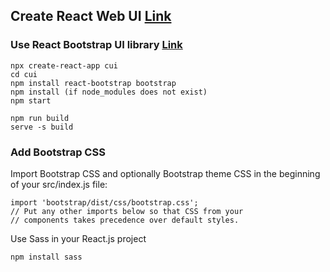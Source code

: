 ## Create React Web UI [Link](https://blog.logrocket.com/top-10-react-ui-libraries-kits/)

### Use React Bootstrap UI library [Link](https://react-bootstrap.github.io/docs/getting-started/introduction)

```
npx create-react-app cui
cd cui
npm install react-bootstrap bootstrap
npm install (if node_modules does not exist)
npm start

npm run build
serve -s build
```

### Add Bootstrap CSS

Import Bootstrap CSS and optionally Bootstrap theme CSS in the beginning of your src/index.js file:

```
import 'bootstrap/dist/css/bootstrap.css';
// Put any other imports below so that CSS from your
// components takes precedence over default styles.
```

Use Sass in your React.js project

```
npm install sass
```